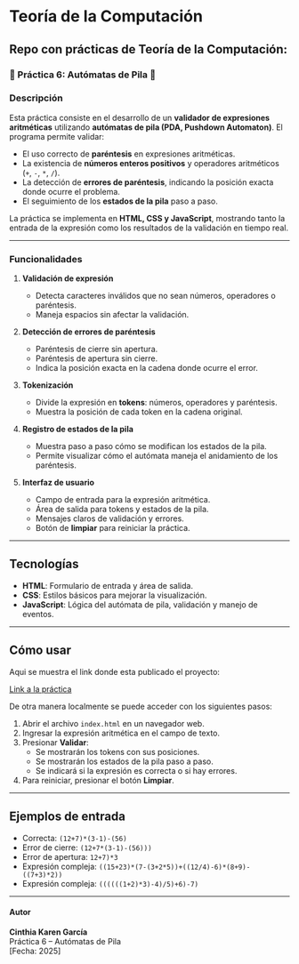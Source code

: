 # Teoría de la Computación
## Repo con prácticas de Teoría de la Computación:

### 📝 Práctica 6: Autómatas de Pila 🚀


### Descripción
Esta práctica consiste en el desarrollo de un **validador de expresiones aritméticas** utilizando **autómatas de pila (PDA, Pushdown Automaton)**. El programa permite validar:

- El uso correcto de **paréntesis** en expresiones aritméticas.
- La existencia de **números enteros positivos** y operadores aritméticos (`+`, `-`, `*`, `/`).
- La detección de **errores de paréntesis**, indicando la posición exacta donde ocurre el problema.
- El seguimiento de los **estados de la pila** paso a paso.

La práctica se implementa en **HTML, CSS y JavaScript**, mostrando tanto la entrada de la expresión como los resultados de la validación en tiempo real.

---

### Funcionalidades

1. **Validación de expresión**
   - Detecta caracteres inválidos que no sean números, operadores o paréntesis.
   - Maneja espacios sin afectar la validación.

2. **Detección de errores de paréntesis**
   - Paréntesis de cierre sin apertura.
   - Paréntesis de apertura sin cierre.
   - Indica la posición exacta en la cadena donde ocurre el error.

3. **Tokenización**
   - Divide la expresión en **tokens**: números, operadores y paréntesis.
   - Muestra la posición de cada token en la cadena original.

4. **Registro de estados de la pila**
   - Muestra paso a paso cómo se modifican los estados de la pila.
   - Permite visualizar cómo el autómata maneja el anidamiento de los paréntesis.

5. **Interfaz de usuario**
   - Campo de entrada para la expresión aritmética.
   - Área de salida para tokens y estados de la pila.
   - Mensajes claros de validación y errores.
   - Botón de **limpiar** para reiniciar la práctica.

---

## Tecnologías

- **HTML**: Formulario de entrada y área de salida.
- **CSS**: Estilos básicos para mejorar la visualización.
- **JavaScript**: Lógica del autómata de pila, validación y manejo de eventos.

---

## Cómo usar
Aqui se muestra el link donde esta publicado el proyecto:

[Link a la práctica](https://leafy-mooncake-0f747e.netlify.app/)

De otra manera localmente se puede acceder con los siguientes pasos:
1. Abrir el archivo `index.html` en un navegador web.
2. Ingresar la expresión aritmética en el campo de texto.
3. Presionar **Validar**:
   - Se mostrarán los tokens con sus posiciones.
   - Se mostrarán los estados de la pila paso a paso.
   - Se indicará si la expresión es correcta o si hay errores.
4. Para reiniciar, presionar el botón **Limpiar**.

---

## Ejemplos de entrada

- Correcta: `(12+7)*(3-1)-(56)`
- Error de cierre: `(12+7*(3-1)-(56)))`
- Error de apertura: `12+7)*3`
- Expresión compleja: `((15+23)*(7-(3+2*5))+((12/4)-6)*(8+9)-((7+3)*2))`
- Expresión compleja: `((((((1+2)*3)-4)/5)+6)-7)`


---

#### Autor
**Cinthia Karen García**  
Práctica 6 – Autómatas de Pila  
[Fecha: 2025]